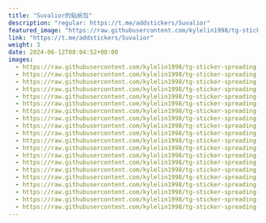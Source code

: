 ```yaml
---
title: "Suvalior的贴纸包"
description: "regular: https://t.me/addstickers/Suvalior"
featured_image: "https://raw.githubusercontent.com/kylelin1998/tg-sticker-spreading-worldwide-images/main/img/c998aa9c-cc82-47d3-9ef8-6cc0fc00747d.jpg"
link: "https://t.me/addstickers/Suvalior"
weight: 3
date: 2024-06-12T08:04:52+08:00
images:
  - https://raw.githubusercontent.com/kylelin1998/tg-sticker-spreading-worldwide-images/main/img/c998aa9c-cc82-47d3-9ef8-6cc0fc00747d.jpg
  - https://raw.githubusercontent.com/kylelin1998/tg-sticker-spreading-worldwide-images/main/img/54b89dbd-f674-46a3-ba1b-b0030aea25e8.jpg
  - https://raw.githubusercontent.com/kylelin1998/tg-sticker-spreading-worldwide-images/main/img/12c6bca3-b470-4719-b07c-93882519a433.jpg
  - https://raw.githubusercontent.com/kylelin1998/tg-sticker-spreading-worldwide-images/main/img/c59fc75f-89c7-4601-829b-d984fab22765.jpg
  - https://raw.githubusercontent.com/kylelin1998/tg-sticker-spreading-worldwide-images/main/img/5f5f841b-427f-455d-88e0-47639b30aeef.jpg
  - https://raw.githubusercontent.com/kylelin1998/tg-sticker-spreading-worldwide-images/main/img/24835fcd-b236-40b4-9c73-d8df491db8cd.jpg
  - https://raw.githubusercontent.com/kylelin1998/tg-sticker-spreading-worldwide-images/main/img/c50845a8-db8b-45e5-bbf3-c516187465d1.jpg
  - https://raw.githubusercontent.com/kylelin1998/tg-sticker-spreading-worldwide-images/main/img/d7dc43e9-9c56-4b56-8307-7a24693406b7.jpg
  - https://raw.githubusercontent.com/kylelin1998/tg-sticker-spreading-worldwide-images/main/img/47e5db5d-ad2b-46ba-8f33-59527d7ea277.jpg
  - https://raw.githubusercontent.com/kylelin1998/tg-sticker-spreading-worldwide-images/main/img/be49a5e4-5e0e-48c1-affb-2cb881ab1a15.jpg
  - https://raw.githubusercontent.com/kylelin1998/tg-sticker-spreading-worldwide-images/main/img/f4075089-3f3f-4ea5-a886-3495a3dcda47.jpg
  - https://raw.githubusercontent.com/kylelin1998/tg-sticker-spreading-worldwide-images/main/img/adc78012-1401-4e0e-93ab-22de6d5ca740.jpg
  - https://raw.githubusercontent.com/kylelin1998/tg-sticker-spreading-worldwide-images/main/img/bc5474d4-8710-4b09-b646-a6fc8a195ab8.jpg
  - https://raw.githubusercontent.com/kylelin1998/tg-sticker-spreading-worldwide-images/main/img/22316c06-97f8-4a17-b2fa-244a07773f03.jpg
  - https://raw.githubusercontent.com/kylelin1998/tg-sticker-spreading-worldwide-images/main/img/4f2a831b-1484-4309-bdb7-70ced5042bcc.jpg
  - https://raw.githubusercontent.com/kylelin1998/tg-sticker-spreading-worldwide-images/main/img/6f7c5647-4bd4-4e75-8fad-c5f7d1508d4b.jpg
  - https://raw.githubusercontent.com/kylelin1998/tg-sticker-spreading-worldwide-images/main/img/14160ae8-9519-4326-ae84-5ddd871fe423.jpg
  - https://raw.githubusercontent.com/kylelin1998/tg-sticker-spreading-worldwide-images/main/img/3eff9724-cdfa-4bc0-827e-0b418d55b535.jpg
  - https://raw.githubusercontent.com/kylelin1998/tg-sticker-spreading-worldwide-images/main/img/b1ff30a7-9284-4340-9233-8d0cae3a3256.jpg
  - https://raw.githubusercontent.com/kylelin1998/tg-sticker-spreading-worldwide-images/main/img/3b05a4bf-850d-4529-984d-c99abb911297.jpg
---
```

